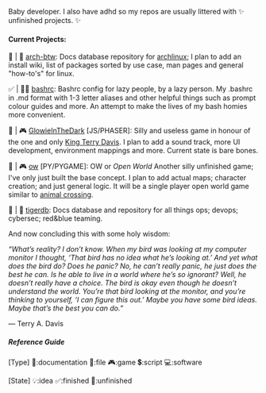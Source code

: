 Baby developer. I also have adhd so my repos are usually littered with ✨ unfinished projects. ✨

#### Current Projects:

🚧 | 📓 [arch-btw](https://github.com/l0vemimi/arch-btw): Docs database repository for [archlinux](https://archlinux.org/); I plan to add an install wiki, list of packages sorted by use case, man pages and general "how-to's" for linux.

✅ | 📄💲 [bashrc](https://github.com/l0vemimi/bashrc): Bashrc config for lazy people, by a lazy person. My .bashrc in .md format with 1-3 letter aliases and other helpful things such as prompt colour guides and more. An attempt to make the lives of my bash homies more convenient.

🚧 | 🎮 [GlowieInTheDark](https://github.com/l0vemimi/GlowieInTheDark) [JS/PHASER]: Silly and useless game in honour of the one and only [King Terry Davis](https://youtu.be/moAFmM_XYJI?feature=shared). I plan to add a sound track, more UI development, environment mappings and more. Current state is bare bones. 

🚧 | 🎮 [ow](https://github.com/l0vemimi/ow) [PY/PYGAME]: OW or *Open World* Another silly unfinished game; I've only just built the base concept. I plan to add actual maps; character creation; and just general logic. It will be a single player open world game similar to [animal crossing](https://en.wikipedia.org/wiki/Animal_Crossing). 

🚧 | 📓 [tigerdb](https://github.com/l0vemimi/tigerdb): Docs database and repository for all things ops; devops; cybersec; red&blue teaming.

And now concluding this with some holy wisdom:

*“What’s reality? I don’t know. When my bird was looking at my computer monitor I thought, ‘That bird has no idea what he’s looking at.’ And yet what does the bird do? Does he panic? No, he can’t really panic, he just does the best he can. Is he able to live in a world where he’s so ignorant? Well, he doesn’t really have a choice. The bird is okay even though he doesn’t understand the world. You’re that bird looking at the monitor, and you’re thinking to yourself, ‘I can figure this out.’ Maybe you have some bird ideas. Maybe that’s the best you can do.”*

― Terry A. Davis 

##### Reference Guide

[Type]
📓:documentation
📄:file
🎮:game
💲:script
💻:software

[State]
💡:idea
✅:finished
🚧:unfinished

